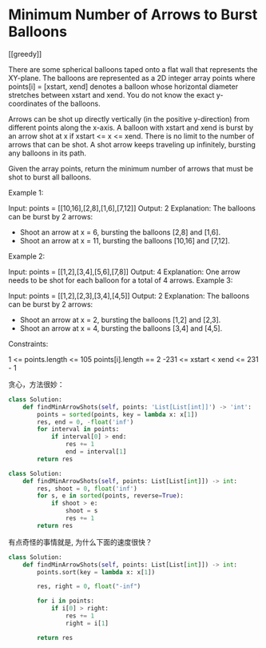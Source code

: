 # Minimum Number of Arrows to Burst Balloons

[[greedy]]

There are some spherical balloons taped onto a flat wall that represents the XY-plane. The balloons are represented as a 2D integer array points where points[i] = [xstart, xend] denotes a balloon whose horizontal diameter stretches between xstart and xend. You do not know the exact y-coordinates of the balloons.

Arrows can be shot up directly vertically (in the positive y-direction) from different points along the x-axis. A balloon with xstart and xend is burst by an arrow shot at x if xstart <= x <= xend. There is no limit to the number of arrows that can be shot. A shot arrow keeps traveling up infinitely, bursting any balloons in its path.

Given the array points, return the minimum number of arrows that must be shot to burst all balloons.

Example 1:

Input: points = [[10,16],[2,8],[1,6],[7,12]]
Output: 2
Explanation: The balloons can be burst by 2 arrows:

- Shoot an arrow at x = 6, bursting the balloons [2,8] and [1,6].
- Shoot an arrow at x = 11, bursting the balloons [10,16] and [7,12].

Example 2:

Input: points = [[1,2],[3,4],[5,6],[7,8]]
Output: 4
Explanation: One arrow needs to be shot for each balloon for a total of 4 arrows.
Example 3:

Input: points = [[1,2],[2,3],[3,4],[4,5]]
Output: 2
Explanation: The balloons can be burst by 2 arrows:

- Shoot an arrow at x = 2, bursting the balloons [1,2] and [2,3].
- Shoot an arrow at x = 4, bursting the balloons [3,4] and [4,5].

Constraints:

1 <= points.length <= 105
points[i].length == 2
-231 <= xstart < xend <= 231 - 1

贪心，方法很妙：

```python
class Solution:
    def findMinArrowShots(self, points: 'List[List[int]]') -> 'int':
        points = sorted(points, key = lambda x: x[1])
        res, end = 0, -float('inf')
        for interval in points:
            if interval[0] > end:
                res += 1
                end = interval[1]
        return res
```

```python
class Solution:
    def findMinArrowShots(self, points: List[List[int]]) -> int:
        res, shoot = 0, float('inf')
        for s, e in sorted(points, reverse=True):
            if shoot > e:
                shoot = s
                res += 1
        return res
```

有点奇怪的事情就是, 为什么下面的速度很快？

```python
class Solution:
    def findMinArrowShots(self, points: List[List[int]]) -> int:
        points.sort(key = lambda x: x[1])

        res, right = 0, float("-inf")

        for i in points:
            if i[0] > right:
                res += 1 
                right = i[1]

        return res
```
